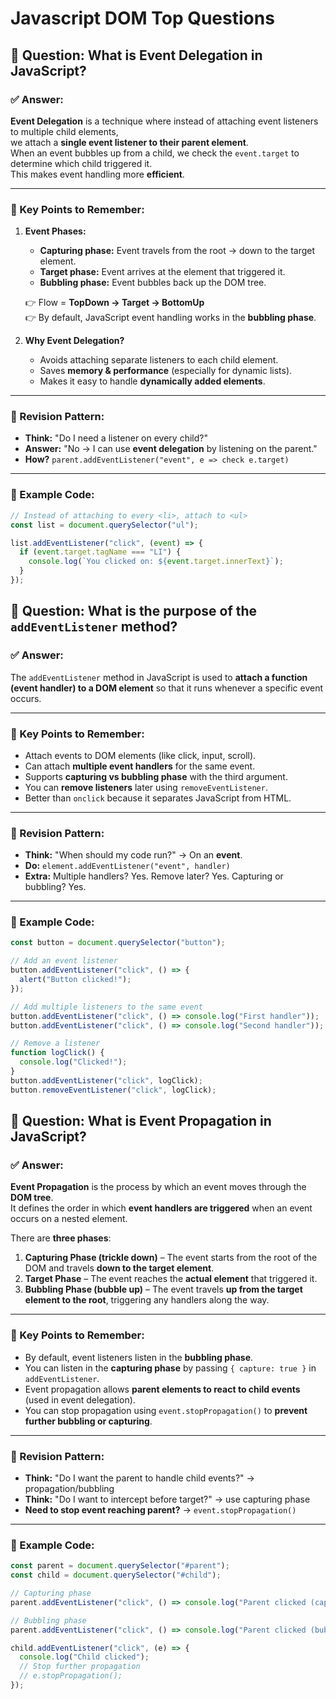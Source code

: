 <h1>Javascript DOM Top Questions</h1>

## 📌 Question: What is Event Delegation in JavaScript?



### ✅ Answer:
**Event Delegation** is a technique where instead of attaching event listeners to multiple child elements,  
we attach a **single event listener to their parent element**.  
When an event bubbles up from a child, we check the `event.target` to determine which child triggered it.  
This makes event handling more **efficient**.

---

### 🔑 Key Points to Remember:
1. **Event Phases:**
   - **Capturing phase:** Event travels from the root → down to the target element.  
   - **Target phase:** Event arrives at the element that triggered it.  
   - **Bubbling phase:** Event bubbles back up the DOM tree.  

   👉 Flow = **TopDown → Target → BottomUp**  
   👉 By default, JavaScript event handling works in the **bubbling phase**.

2. **Why Event Delegation?**
   - Avoids attaching separate listeners to each child element.
   - Saves **memory & performance** (especially for dynamic lists).
   - Makes it easy to handle **dynamically added elements**.

---

### 🧠 Revision Pattern:
- **Think:** "Do I need a listener on every child?"  
- **Answer:** "No → I can use **event delegation** by listening on the parent."  
- **How?** `parent.addEventListener("event", e => check e.target)`  

---

### 📂 Example Code:

```js
// Instead of attaching to every <li>, attach to <ul>
const list = document.querySelector("ul");

list.addEventListener("click", (event) => {
  if (event.target.tagName === "LI") {
    console.log(`You clicked on: ${event.target.innerText}`);
  }
});

```

 ## 📌 Question: What is the purpose of the `addEventListener` method?

### ✅ Answer:
The `addEventListener` method in JavaScript is used to **attach a function (event handler) to a DOM element** so that it runs whenever a specific event occurs.

---

### 🔑 Key Points to Remember:
- Attach events to DOM elements (like click, input, scroll).
- Can attach **multiple event handlers** for the same event.
- Supports **capturing vs bubbling phase** with the third argument.
- You can **remove listeners** later using `removeEventListener`.
- Better than `onclick` because it separates JavaScript from HTML.

---

### 🧠 Revision Pattern:
- **Think:** "When should my code run?" → On an **event**.  
- **Do:** `element.addEventListener("event", handler)`  
- **Extra:** Multiple handlers? Yes. Remove later? Yes. Capturing or bubbling? Yes.  

---

### 📂 Example Code:

```js
const button = document.querySelector("button");

// Add an event listener
button.addEventListener("click", () => {
  alert("Button clicked!");
});

// Add multiple listeners to the same event
button.addEventListener("click", () => console.log("First handler"));
button.addEventListener("click", () => console.log("Second handler"));

// Remove a listener
function logClick() {
  console.log("Clicked!");
}
button.addEventListener("click", logClick);
button.removeEventListener("click", logClick);

```

## 📌 Question: What is Event Propagation in JavaScript?

### ✅ Answer:
**Event Propagation** is the process by which an event moves through the **DOM tree**.  
It defines the order in which **event handlers are triggered** when an event occurs on a nested element.  

There are **three phases**:  

1. **Capturing Phase (trickle down)** – The event starts from the root of the DOM and travels **down to the target element**.  
2. **Target Phase** – The event reaches the **actual element** that triggered it.  
3. **Bubbling Phase (bubble up)** – The event travels **up from the target element to the root**, triggering any handlers along the way.

---

### 🔑 Key Points to Remember:
- By default, event listeners listen in the **bubbling phase**.  
- You can listen in the **capturing phase** by passing `{ capture: true }` in `addEventListener`.  
- Event propagation allows **parent elements to react to child events** (used in event delegation).  
- You can stop propagation using `event.stopPropagation()` to **prevent further bubbling or capturing**.

---

### 🧠 Revision Pattern:
- **Think:** "Do I want the parent to handle child events?" → propagation/bubbling  
- **Think:** "Do I want to intercept before target?" → use capturing phase  
- **Need to stop event reaching parent?** → `event.stopPropagation()`

---

### 📂 Example Code:

```js
const parent = document.querySelector("#parent");
const child = document.querySelector("#child");

// Capturing phase
parent.addEventListener("click", () => console.log("Parent clicked (capturing)"), true);

// Bubbling phase
parent.addEventListener("click", () => console.log("Parent clicked (bubbling)"));

child.addEventListener("click", (e) => {
  console.log("Child clicked");
  // Stop further propagation
  // e.stopPropagation();
});


```






